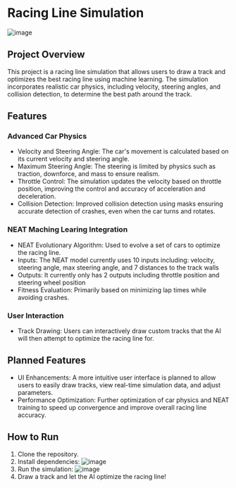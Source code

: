 # Racing Line Simulation

![image](https://github.com/user-attachments/assets/5953da9b-7544-496c-852d-2fa82c174137)

## Project Overview
This project is a racing line simulation that allows users to draw a track and optimizes the best racing line using machine learning. The simulation incorporates realistic car physics, including velocity, steering angles, and collision detection, to determine the best path around the track.

## Features

### Advanced Car Physics
* Velocity and Steering Angle: The car's movement is calculated based on its current velocity and steering angle.
* Maximum Steering Angle: The steering is limited by physics such as traction, downforce, and mass to ensure realism.
* Throttle Control: The simulation updates the velocity based on throttle position, improving the control and accuracy of acceleration and deceleration.
* Collision Detection: Improved collision detection using masks ensuring accurate detection of crashes, even when the car turns and rotates.

### NEAT Maching Learing Integration
* NEAT Evolutionary Algorithm: Used to evolve a set of cars to optimize the racing line.
* Inputs: The NEAT model currently uses 10 inputs including: velocity, steering angle, max steering angle, and 7 distances to the track walls
* Outputs: It currently only has 2 outputs including throttle position and steering wheel position
* Fitness Evaluation: Primarily based on minimizing lap times while avoiding crashes.

### User Interaction
* Track Drawing: Users can interactively draw custom tracks that the AI will then attempt to optimize the racing line for.

## Planned Features
* UI Enhancements: A more intuitive user interface is planned to allow users to easily draw tracks, view real-time simulation data, and adjust parameters.
* Performance Optimization: Further optimization of car physics and NEAT training to speed up convergence and improve overall racing line accuracy.

## How to Run
1. Clone the repository.
2. Install dependencies:
![image](https://github.com/user-attachments/assets/b1a37e0b-4619-4b8e-8c83-3cdbeba520c6)
3. Run the simulation:
![image](https://github.com/user-attachments/assets/0e81b8fb-419b-4bf9-9bab-e7bd30d170bb)
4. Draw a track and let the AI optimize the racing line!
